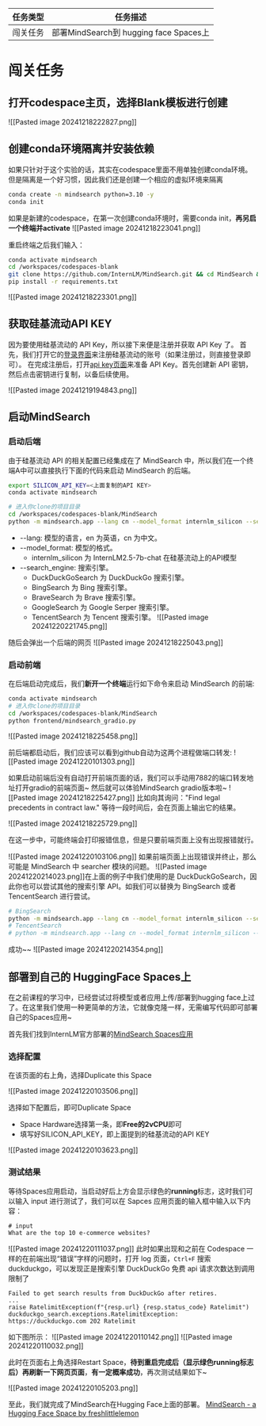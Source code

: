 | 任务类型 | 任务描述                               |
| ---- | ---------------------------------- |
| 闯关任务 | 部署MindSearch到 hugging face Spaces上 |

# 闯关任务

## 打开codespace主页，选择Blank模板进行创建

![[Pasted image 20241218222827.png]]

## 创建conda环境隔离并安装依赖

如果只针对于这个实验的话，其实在codespace里面不用单独创建conda环境。但是隔离是一个好习惯，因此我们还是创建一个相应的虚拟环境来隔离

```bash
conda create -n mindsearch python=3.10 -y
conda init
```

如果是新建的codespace，在第一次创建conda环境时，需要conda init，**再另启一个终端并activate** 
![[Pasted image 20241218223041.png]]

重启终端之后我们输入：
```bash
conda activate mindsearch
cd /workspaces/codespaces-blank
git clone https://github.com/InternLM/MindSearch.git && cd MindSearch && git checkout ae5b0c5
pip install -r requirements.txt
```

![[Pasted image 20241218223301.png]]

## 获取硅基流动API KEY

因为要使用硅基流动的 API Key，所以接下来便是注册并获取 API Key 了。
首先，我们打开它的[登录界面](https://account.siliconflow.cn/login)来注册硅基流动的账号（如果注册过，则直接登录即可）。
在完成注册后，打开[api key页面](https://cloud.siliconflow.cn/account/ak)来准备 API Key。首先创建新 API 密钥，然后点击密钥进行复制，以备后续使用。

![[Pasted image 20241219194843.png]]


## 启动MindSearch

### 启动后端

由于硅基流动 API 的相关配置已经集成在了 MindSearch 中，所以我们在一个终端A中可以直接执行下面的代码来启动 MindSearch 的后端。

```bash
export SILICON_API_KEY=<上面复制的API KEY>
conda activate mindsearch

# 进入你clone的项目目录
cd /workspaces/codespaces-blank/MindSearch
python -m mindsearch.app --lang cn --model_format internlm_silicon --search_engine DuckDuckGoSearch --asy
```

- --lang: 模型的语言，en 为英语，cn 为中文。
- --model_format: 模型的格式。
  - internlm_silicon 为 InternLM2.5-7b-chat 在硅基流动上的API模型
- --search_engine: 搜索引擎。
  - DuckDuckGoSearch 为 DuckDuckGo 搜索引擎。
  - BingSearch 为 Bing 搜索引擎。
  - BraveSearch 为 Brave 搜索引擎。
  - GoogleSearch 为 Google Serper 搜索引擎。
  - TencentSearch 为 Tencent 搜索引擎。
![[Pasted image 20241220221745.png]]

随后会弹出一个后端的网页
![[Pasted image 20241218225043.png]]
### 启动前端

在后端启动完成后，我们**新开一个终端**运行如下命令来启动 MindSearch 的前端:

```bash
conda activate mindsearch
# 进入你clone的项目目录
cd /workspaces/codespaces-blank/MindSearch
python frontend/mindsearch_gradio.py
```

![[Pasted image 20241218225458.png]]

前后端都启动后，我们应该可以看到github自动为这两个进程做端口转发:
![[Pasted image 20241220101303.png]]


如果启动前端后没有自动打开前端页面的话，我们可以手动用7882的端口转发地址打开gradio的前端页面~
然后就可以体验MindSearch gradio版本啦~
![[Pasted image 20241218225427.png]]
比如向其询问："Find legal precedents in contract law." 等待一段时间后，会在页面上输出它的结果。

![[Pasted image 20241218225729.png]]


在这一步中，可能终端会打印报错信息，但是只要前端页面上没有出现报错就行。

![[Pasted image 20241220103106.png]]
如果前端页面上出现错误并终止，那么可能是 MindSearch 中 searcher 模块的问题。
![[Pasted image 20241220214023.png]]在上面的例子中我们使用的是 DuckDuckGoSearch，因此你也可以尝试其他的搜索引擎 API。如我们可以替换为 BingSearch 或者 TencentSearch 进行尝试。
```bash
# BingSearch
python -m mindsearch.app --lang cn --model_format internlm_silicon --search_engine BingSearch --asy
# TencentSearch
# python -m mindsearch.app --lang cn --model_format internlm_silicon --search_engine TencentSearch --asy
```

成功~~
![[Pasted image 20241220214354.png]]

## 部署到自己的 HuggingFace Spaces上

在之前课程的学习中，已经尝试过将模型或者应用上传/部署到hugging face上过了。在这里我们使用一种更简单的方法，它就像克隆一样，无需编写代码即可部署自己的Spaces应用~

首先我们找到InternLM官方部署的[MindSearch Spaces应用](https://huggingface.co/spaces/internlm/MindSearch)

### 选择配置

在该页面的右上角，选择Duplicate this Space

![[Pasted image 20241220103506.png]]


选择如下配置后，即可Duplicate Space
- Space Hardware选择第一条，即**Free的2vCPU**即可
- 填写好SILICON_API_KEY，即上面提到的硅基流动的API KEY


![[Pasted image 20241220103623.png]]


### 测试结果

等待Spaces应用启动，当启动好后上方会显示绿色的**running**标志，这时我们可以输入 input 进行测试了，我们可以在 Sapces 应用页面的输入框中输入以下内容：
```
# input
What are the top 10 e-commerce websites?
```
![[Pasted image 20241220111037.png]]
此时如果出现和之前在 Codespace 一样的在前端出现“错误”字样的问题时，打开 log 页面，`Ctrl+F` 搜索 duckduckgo，可以发现正是搜索引擎 DuckDuckGo 免费 api 请求次数达到调用限制了
```
Failed to get search results from DuckDuckGo after retires.
...
raise RatelimitException(f"{resp.url} {resp.status_code} Ratelimit")
duckduckgo_search.exceptions.RatelimitException: https://duckduckgo.com 202 Ratelimit
```
如下图所示：
![[Pasted image 20241220110142.png]]
![[Pasted image 20241220110032.png]]

此时在页面右上角选择Restart Space，**待到重启完成后（显示绿色running标志后）再刷新一下网页页面**，**有一定概率成功**，再次测试结果如下~

![[Pasted image 20241220105203.png]]


至此，我们就完成了MindSearch在Hugging Face上面的部署。
[MindSearch - a Hugging Face Space by freshlittlelemon](https://huggingface.co/spaces/freshlittlelemon/MindSearch)

